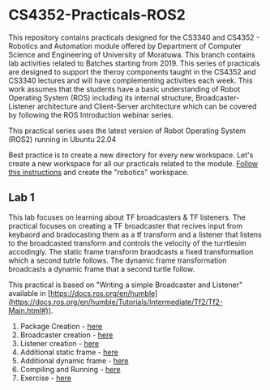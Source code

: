 # CS4352-Practicals-ROS2

This repository contains practicals designed for the CS3340 and CS4352 - Robotics and Automation module offered by Department of Computer Science and Engineering of University of Moratuwa. This branch contains lab activities related to Batches starting from 2019. This series of practicals are designed to support the theroy components taught in the CS4352 and CS3340 lectures and will have complementing activities each week. This work assumes that the students have a basic understanding of Robot Operating System (ROS) including its internal structure, Broadcaster-Listener architecture and Client-Server architecture which can be covered by following the ROS Introduction webinar series.

This practical series uses the latest version of Robot Operating System (ROS2) running in Ubuntu 22.04

Best practice is to create a new directory for every new workspace. Let's create a new workspace for all our practicals related to the module. [Follow this instructions](https://github.com/IntellisenseLab/CS4352-Practicals-ROS2/blob/main/CreateWorkspace.md) and create the "robotics" workspace.

## Lab 1

This lab focuses on learning about TF broadcasters & TF listeners. The practical focuses on creating a TF broadcaster that recives input from keybaord and bradocasting them as a tf transform and a listener that listens to the broadcasted transform and controls the velocity of the turrtlesim accodingly. The static frame transform braodcasts a fixed transformation which a second tutrle follows. The dynamic frame transformation broadcasts a dynamic frame that a second turtle follow.

This practical is based on "Writing a simple Broadcaster and Listener" available in [https://docs.ros.org/en/humble](https://docs.ros.org/en/humble/Tutorials/Intermediate/Tf2/Tf2-Main.html#)).

1. Package Creation - [here](https://github.com/IntellisenseLab/CS4352-Practicals-ROS2/blob/main/Lab%2001/createpackage.md)
1. Broadcaster creation - [here](https://github.com/IntellisenseLab/CS4352-Practicals-ROS2/blob/main/Lab%2001/broadcaster.md)
1. Listener creation - [here](https://github.com/IntellisenseLab/CS4352-Practicals-ROS2/blob/main/Lab%2001/listener.md)
1. Additional static frame - [here](https://github.com/IntellisenseLab/CS4352-Practicals-ROS2/blob/main/Lab%2001/static_frame.md)
1. Additional dynamic frame - [here](https://github.com/IntellisenseLab/CS4352-Practicals-ROS2/blob/main/Lab%2001/dynamic_frame.md)
1. Compiling and Running - [here](https://github.com/IntellisenseLab/CS4352-Practicals-ROS2/blob/main/Lab%2001/running.md)
2. Exercise - [here](https://github.com/IntellisenseLab/CS4352-Practicals-ROS2/blob/main/Lab%2001/Exercise)
